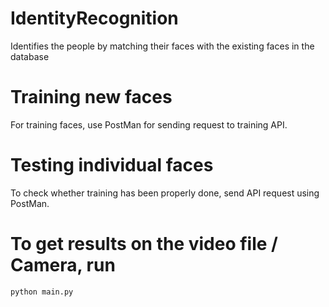 

# IdentityRecognition
Identifies the people by matching their faces with the existing faces in the database


# Training new faces

For training faces, use PostMan for sending request to training API.

# Testing individual faces

To check whether training has been properly done, send API request using PostMan.

# To get results on the video file / Camera, run 

```
python main.py
```
